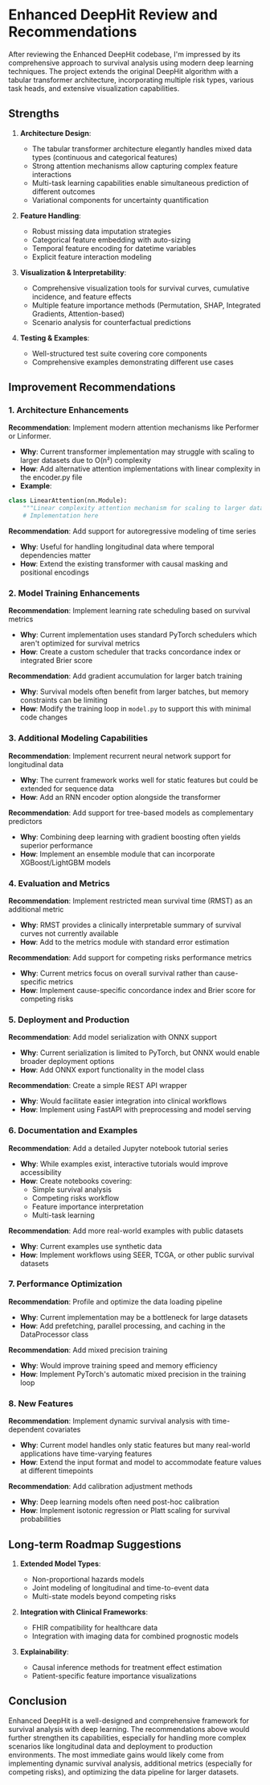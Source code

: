 # Enhanced DeepHit Review and Recommendations

After reviewing the Enhanced DeepHit codebase, I'm impressed by its comprehensive approach to survival analysis using modern deep learning techniques. The project extends the original DeepHit algorithm with a tabular transformer architecture, incorporating multiple risk types, various task heads, and extensive visualization capabilities.

## Strengths

1. **Architecture Design**:
   - The tabular transformer architecture elegantly handles mixed data types (continuous and categorical features)
   - Strong attention mechanisms allow capturing complex feature interactions
   - Multi-task learning capabilities enable simultaneous prediction of different outcomes
   - Variational components for uncertainty quantification

2. **Feature Handling**:
   - Robust missing data imputation strategies
   - Categorical feature embedding with auto-sizing
   - Temporal feature encoding for datetime variables
   - Explicit feature interaction modeling

3. **Visualization & Interpretability**:
   - Comprehensive visualization tools for survival curves, cumulative incidence, and feature effects
   - Multiple feature importance methods (Permutation, SHAP, Integrated Gradients, Attention-based)
   - Scenario analysis for counterfactual predictions

4. **Testing & Examples**:
   - Well-structured test suite covering core components
   - Comprehensive examples demonstrating different use cases

## Improvement Recommendations

### 1. Architecture Enhancements

**Recommendation**: Implement modern attention mechanisms like Performer or Linformer.
- **Why**: Current transformer implementation may struggle with scaling to larger datasets due to O(n²) complexity
- **How**: Add alternative attention implementations with linear complexity in the encoder.py file
- **Example**:
```python
class LinearAttention(nn.Module):
    """Linear complexity attention mechanism for scaling to larger datasets."""
    # Implementation here
```

**Recommendation**: Add support for autoregressive modeling of time series
- **Why**: Useful for handling longitudinal data where temporal dependencies matter
- **How**: Extend the existing transformer with causal masking and positional encodings

### 2. Model Training Enhancements

**Recommendation**: Implement learning rate scheduling based on survival metrics
- **Why**: Current implementation uses standard PyTorch schedulers which aren't optimized for survival metrics
- **How**: Create a custom scheduler that tracks concordance index or integrated Brier score

**Recommendation**: Add gradient accumulation for larger batch training
- **Why**: Survival models often benefit from larger batches, but memory constraints can be limiting
- **How**: Modify the training loop in `model.py` to support this with minimal code changes

### 3. Additional Modeling Capabilities

**Recommendation**: Implement recurrent neural network support for longitudinal data
- **Why**: The current framework works well for static features but could be extended for sequence data
- **How**: Add an RNN encoder option alongside the transformer

**Recommendation**: Add support for tree-based models as complementary predictors
- **Why**: Combining deep learning with gradient boosting often yields superior performance
- **How**: Implement an ensemble module that can incorporate XGBoost/LightGBM models

### 4. Evaluation and Metrics

**Recommendation**: Implement restricted mean survival time (RMST) as an additional metric
- **Why**: RMST provides a clinically interpretable summary of survival curves not currently available
- **How**: Add to the metrics module with standard error estimation

**Recommendation**: Add support for competing risks performance metrics
- **Why**: Current metrics focus on overall survival rather than cause-specific metrics
- **How**: Implement cause-specific concordance index and Brier score for competing risks

### 5. Deployment and Production

**Recommendation**: Add model serialization with ONNX support
- **Why**: Current serialization is limited to PyTorch, but ONNX would enable broader deployment options
- **How**: Add ONNX export functionality in the model class

**Recommendation**: Create a simple REST API wrapper
- **Why**: Would facilitate easier integration into clinical workflows
- **How**: Implement using FastAPI with preprocessing and model serving

### 6. Documentation and Examples

**Recommendation**: Add a detailed Jupyter notebook tutorial series
- **Why**: While examples exist, interactive tutorials would improve accessibility
- **How**: Create notebooks covering:
  - Simple survival analysis
  - Competing risks workflow
  - Feature importance interpretation
  - Multi-task learning

**Recommendation**: Add more real-world examples with public datasets
- **Why**: Current examples use synthetic data
- **How**: Implement workflows using SEER, TCGA, or other public survival datasets

### 7. Performance Optimization

**Recommendation**: Profile and optimize the data loading pipeline
- **Why**: Current implementation may be a bottleneck for large datasets
- **How**: Add prefetching, parallel processing, and caching in the DataProcessor class

**Recommendation**: Add mixed precision training
- **Why**: Would improve training speed and memory efficiency
- **How**: Implement PyTorch's automatic mixed precision in the training loop

### 8. New Features

**Recommendation**: Implement dynamic survival analysis with time-dependent covariates
- **Why**: Current model handles only static features but many real-world applications have time-varying features
- **How**: Extend the input format and model to accommodate feature values at different timepoints

**Recommendation**: Add calibration adjustment methods
- **Why**: Deep learning models often need post-hoc calibration
- **How**: Implement isotonic regression or Platt scaling for survival probabilities

## Long-term Roadmap Suggestions

1. **Extended Model Types**:
   - Non-proportional hazards models
   - Joint modeling of longitudinal and time-to-event data
   - Multi-state models beyond competing risks

2. **Integration with Clinical Frameworks**:
   - FHIR compatibility for healthcare data
   - Integration with imaging data for combined prognostic models

3. **Explainability**:
   - Causal inference methods for treatment effect estimation
   - Patient-specific feature importance visualizations

## Conclusion

Enhanced DeepHit is a well-designed and comprehensive framework for survival analysis with deep learning. The recommendations above would further strengthen its capabilities, especially for handling more complex scenarios like longitudinal data and deployment to production environments. The most immediate gains would likely come from implementing dynamic survival analysis, additional metrics (especially for competing risks), and optimizing the data pipeline for larger datasets.